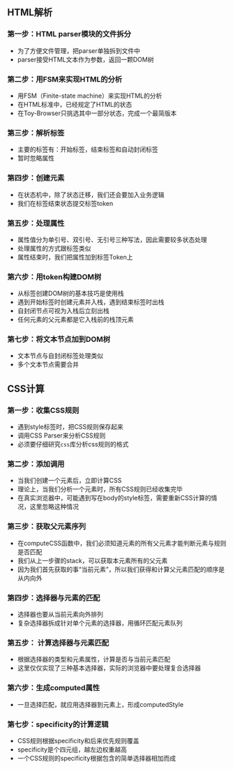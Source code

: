 ## HTML解析

### 第一步：HTML parser模块的文件拆分

+ 为了方便文件管理，把parser单独拆到文件中
+ parser接受HTML文本作为参数，返回一颗DOM树 

### 第二步：用FSM来实现HTML的分析

+ 用FSM（Finite-state machine）来实现HTML的分析
+ 在HTML标准中，已经规定了HTML的状态
+ 在Toy-Browser只挑选其中一部分状态，完成一个最简版本

### 第三步：解析标签

+ 主要的标签有：开始标签，结束标签和自动封闭标签
+ 暂时忽略属性

### 第四步：创建元素

+ 在状态机中，除了状态迁移，我们还会要加入业务逻辑
+ 我们在标签结束状态提交标签token

### 第五步：处理属性

+ 属性值分为单引号、双引号、无引号三种写法，因此需要较多状态处理
+ 处理属性的方式跟标签类似
+ 属性结束时，我们把属性加到标签Token上

### 第六步：用token构建DOM树

+ 从标签创建DOM树的基本技巧是使用栈
+ 遇到开始标签时创建元素并入栈，遇到结束标签时出栈
+ 自封闭节点可视为入栈后立刻出栈
+ 任何元素的父元素都是它入栈前的栈顶元素

### 第七步：将文本节点加到DOM树

+ 文本节点与自封闭标签处理类似
+ 多个文本节点需要合并

## CSS计算

### 第一步：收集CSS规则

+ 遇到style标签时，把CSS规则保存起来
+ 调用CSS Parser来分析CSS规则
+ 必须要仔细研究`css`库分析css规则的格式

### 第二步：添加调用

+ 当我们创建一个元素后，立即计算CSS
+ 理论上，当我们分析一个元素时，所有CSS规则已经收集完毕
+ 在真实浏览器中，可能遇到写在body的style标签，需要重新CSS计算的情况，这里忽略这种情况

### 第三步：获取父元素序列

+ 在computeCSS函数中，我们必须知道元素的所有父元素才能判断元素与规则是否匹配
+ 我们从上一步骤的stack，可以获取本元素所有的父元素
+ 因为我们首先获取的事“当前元素”，所以我们获得和计算父元素匹配的顺序是从内向外

### 第四步：选择器与元素的匹配

+ 选择器也要从当前元素向外排列
+ 复杂选择器拆成针对单个元素的选择器，用循环匹配元素队列

### 第五步： 计算选择器与元素匹配

+ 根据选择器的类型和元素属性，计算是否与当前元素匹配
+ 这里仅仅实现了三种基本选择器，实际的浏览器中要处理复合选择器

### 第六步：生成computed属性

+ 一旦选择匹配，就应用选择器到元素上，形成computedStyle

### 第七步：specificity的计算逻辑

+ CSS规则根据specificity和后来优先规则覆盖
+ specificity是个四元组，越左边权重越高
+ 一个CSS规则的specificity根据包含的简单选择器相加而成